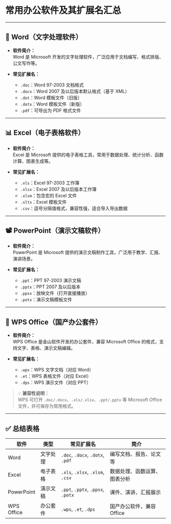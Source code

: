 # 常用办公软件及其扩展名汇总

---

## 📝 Word（文字处理软件）

- **软件简介：**  
  Word 是 Microsoft 开发的文字处理软件，广泛应用于文档编写、格式排版、公文写作等。

- **常见扩展名：**
  - `.doc`：Word 97-2003 文档格式
  - `.docx`：Word 2007 及以后版本默认格式（基于 XML）
  - `.dot`：Word 模板文件（旧版）
  - `.dotx`：Word 模板文件（新版）
  - `.pdf`：可导出为 PDF 格式文件

---

## 📊 Excel（电子表格软件）

- **软件简介：**  
  Excel 是 Microsoft 提供的电子表格工具，常用于数据处理、统计分析、函数计算、图表生成等。

- **常见扩展名：**
  - `.xls`：Excel 97-2003 工作簿
  - `.xlsx`：Excel 2007 及以后版本工作簿
  - `.xlsm`：包含宏的 Excel 文件
  - `.xltx`：Excel 模板文件
  - `.csv`：逗号分隔值格式，兼容性强，适合导入导出数据

---

## 📽️ PowerPoint（演示文稿软件）

- **软件简介：**  
  PowerPoint 是 Microsoft 提供的演示文稿制作工具，广泛用于教学、汇报、演讲场景。

- **常见扩展名：**
  - `.ppt`：PPT 97-2003 演示文稿
  - `.pptx`：PPT 2007 及以后版本
  - `.ppsx`：放映文件（打开直接播放）
  - `.potx`：演示文稿模板文件

---

## 🧩 WPS Office（国产办公套件）

- **软件简介：**  
  WPS Office 是金山软件开发的办公套件，兼容 Microsoft Office 的格式，支持文字、表格、演示文稿编辑。

- **常见扩展名：**
  - `.wps`：WPS 文字文档（对应 Word）
  - `.et`：WPS 表格文件（对应 Excel）
  - `.dps`：WPS 演示文件（对应 PPT）

> 💡 **兼容性说明：**  
WPS 可打开 `.doc/.docx`、`.xls/.xlsx`、`.ppt/.pptx` 等 Microsoft Office 文件，并可保存为常用格式。

---

## ✅ 总结表格

| 软件         | 类型         | 常见扩展名                          | 简介                         |
|--------------|--------------|-------------------------------------|------------------------------|
| Word         | 文字处理     | `.doc`, `.docx`, `.dotx`, `.pdf`    | 编写文档、报告、论文等       |
| Excel        | 电子表格     | `.xls`, `.xlsx`, `.xlsm`, `.csv`    | 数据处理、函数运算、图表分析 |
| PowerPoint   | 演示文稿     | `.ppt`, `.pptx`, `.ppsx`, `.potx`   | 课件、演讲、汇报展示         |
| WPS Office   | 办公套件     | `.wps`, `.et`, `.dps`               | 国产办公软件，兼容 Office     |

